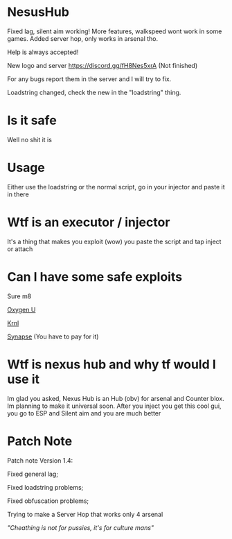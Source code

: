 # NesusHub

Fixed lag, silent aim working! More features, walkspeed wont work in some games. Added server hop, only works in arsenal tho.

Help is always accepted!

New logo and server https://discord.gg/fH8Nes5xrA (Not finished)

For any bugs report them in the server and I will try to fix.

Loadstring changed, check the new in the "loadstring" thing.

# Is it safe

Well no shit it is

# Usage

Either use the loadstring or the normal script, go in your injector and paste it in there

# Wtf is an executor / injector

It's a thing that makes you exploit (wow) you paste the script and tap inject or attach

# Can I have some safe exploits

Sure m8

[Oxygen U](https://oxygenu.xyz/)

[Krnl](https://krnl.place/)

[Synapse](https://x.synapse.to/) (You have to pay for it)

# Wtf is nexus hub and why tf would I use it

Im glad you asked, Nexus Hub is an Hub (obv) for arsenal and Counter blox. Im planning to make it universal soon. After you inject you get this cool gui, you go to ESP and Silent aim and you are much better

# Patch Note

Patch note Version 1.4:

Fixed general lag;

Fixed loadstring problems;

Fixed obfuscation problems;

Trying to make a Server Hop that works only 4 arsenal

*"Cheathing is not for pussies, it's for culture mans"*
